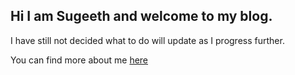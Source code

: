 ## Hi I am Sugeeth and welcome to my blog.

I have still not decided what to do will update as I progress further.

You can find more about me [here](about.md)
